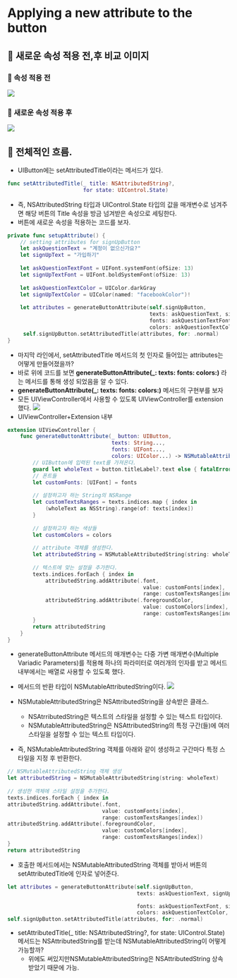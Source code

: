 # Applying a new attribute to the button
## 🍎 새로운 속성 적용 전,후 비교 이미지

### 📖 속성 적용 전
![](https://i.imgur.com/Q1soVa0.png)


### 📖 새로운 속성 적용 후 
![](https://i.imgur.com/4g0rwHo.png)


## 🍎 전체적인 흐름.
- UIButton에는 setAttributedTitle이라는 메서드가 있다.
```swift
func setAttributedTitle(_ title: NSAttributedString?,
                        for state: UIControl.State)
```
- 즉, NSAttributedString 타입과 UIControl.State 타입의 값을 매개변수로 넘겨주면 해당 버튼의 Title 속성을 방금 넘겨받은 속성으로 세팅한다.
- 버튼에 새로운 속성을 적용하는 코드를 보자.
```swift
private func setupAttribute() {
    // setting attributes for signUpButton
    let askQuestionText = "계정이 없으신가요?"
    let signUpText = "가입하기"
        
    let askQuestionTextFont = UIFont.systemFont(ofSize: 13)
    let signUpTextFont = UIFont.boldSystemFont(ofSize: 13)
        
    let askQuestionTextColor = UIColor.darkGray
    let signUpTextColor = UIColor(named: "facebookColor")!
        
    let attributes = generateButtonAttribute(self.signUpButton,
                                             texts: askQuestionText, signUpText,
                                             fonts: askQuestionTextFont, signUpTextFont,
                                             colors: askQuestionTextColor, signUpTextColor)
     self.signUpButton.setAttributedTitle(attributes, for: .normal)
}
```
- 마지막 라인에서, setAttributedTitle 메서드의 첫 인자로 들어있는 attributes는 어떻게 만들어졌을까?
- 바로 위에 코드를 보면 **generateButtonAttribute(_: texts: fonts: colors:)** 라는 메서드를 통해 생성 되었음을 알 수 있다.
- **generateButtonAttribute(_: texts: fonts: colors:)** 메서드의 구현부를 보자
- 모든 UIViewController에서 사용할 수 있도록 UIViewController를 extension 했다.
![](https://i.imgur.com/IBkyx6e.png)
- UIViewController+Extension 내부 
```swift
extension UIViewController {
    func generateButtonAttribute(_ button: UIButton,
                                 texts: String...,
                                 fonts: UIFont...,
                                 colors: UIColor...) -> NSMutableAttributedString {
        // UIButton에 입력된 text를 가져온다.
        guard let wholeText = button.titleLabel?.text else { fatalError("버튼에 텍스트가 없음.")}
        // 폰트들
        let customFonts: [UIFont] = fonts
        
        // 설정하고자 하는 String의 NSRange
        let customTextsRanges = texts.indices.map { index in
            (wholeText as NSString).range(of: texts[index])
        }
        
        // 설정하고자 하는 색상들
        let customColors = colors
        
        // attribute 객체를 생성한다.
        let attributedString = NSMutableAttributedString(string: wholeText)
        
        // 텍스트에 맞는 설정을 추가한다.
        texts.indices.forEach { index in
            attributedString.addAttribute(.font,
                                           value: customFonts[index],
                                           range: customTextsRanges[index])
            attributedString.addAttribute(.foregroundColor,
                                           value: customColors[index],
                                           range: customTextsRanges[index])
        }
        return attributedString
    }
}
```
- generateButtonAttribute 메서드의 매개변수는 다중 가변 매개변수(Multiple Variadic Parameters)를 적용해 하나의 파라미터로 여러개의 인자를 받고 메서드 내부에서는 배열로 사용할 수 있도록 했다.
- 메서드의 반환 타입이 NSMutableAttributedString이다.
![](https://i.imgur.com/LNief2c.png)

- NSMutableAttributedString은 NSAttributedString을 상속받은 클래스.
    - NSAtrributedString은 텍스트의 스타일을 설정할 수 있는 텍스트 타입이다.
    - NSMutableAttributedString은 NSAttributedString의 특정 구간(들)에 여러 스타일을 설정할 수 있는 텍스트 타입이다.
- 즉, NSMutableAttributedString 객체를 아래와 같이 생성하고 구간마다 특정 스타일을 지정 후 반환한다.
```swift
// NSMutableAttributedString 객체 생성
let attributedString = NSMutableAttributedString(string: wholeText)
        
// 생성한 객체에 스타일 설정을 추가한다.
texts.indices.forEach { index in
attributedString.addAttribute(.font,
                              value: customFonts[index],
                              range: customTextsRanges[index])
attributedString.addAttribute(.foregroundColor,
                              value: customColors[index],
                              range: customTextsRanges[index])
}
return attributedString
```
- 호출한 메서드에서는 NSMutableAttributedString 객체를 받아서 버튼의 setAttributedTitle에 인자로 넣어준다. 
```swift
let attributes = generateButtonAttribute(self.signUpButton,
                                         texts: askQuestionText, signUpText,

                                         fonts: askQuestionTextFont, signUpTextFont,
                                         colors: askQuestionTextColor, signUpTextColor)
self.signUpButton.setAttributedTitle(attributes, for: .normal)
```
- setAttributedTitle(_ title: NSAttributedString?, for state: UIControl.State) 메서드는 NSAttributedString를 받는데 NSMutableAttributedString이 어떻게 가능할까?
    - 위에도 써있지만NSMutableAttributedString은 NSAttributedString 상속 받았기 때문에 가능.
